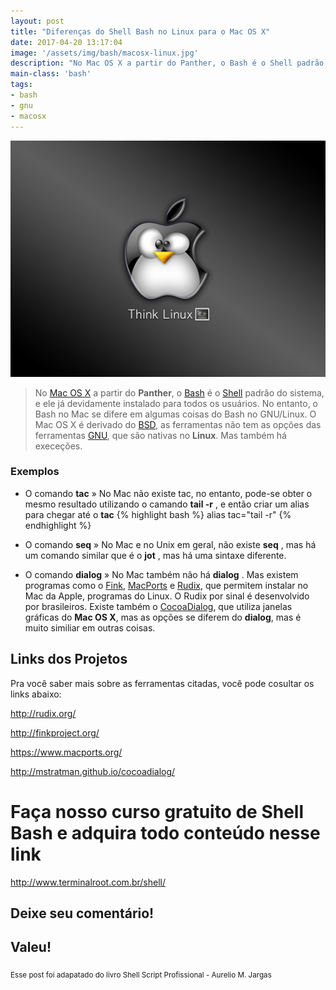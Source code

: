 ```yaml
---
layout: post
title: "Diferenças do Shell Bash no Linux para o Mac OS X"
date: 2017-04-20 13:17:04
image: '/assets/img/bash/macosx-linux.jpg'
description: "No Mac OS X a partir do Panther, o Bash é o Shell padrão do sistema, e ele já devidamente instalado para todos os usuários."
main-class: 'bash'
tags:
- bash
- gnu
- macosx
---
```


![Diferenças do Shell Bash no Linux para o Mac OS X](/assets/img/bash/macosx-linux.jpg "Diferenças do Shell Bash no Linux para o Mac OS X")

> No [Mac OS X](https://www.apple.com/br/macos/) a partir do __Panther__, o [Bash](https://www.gnu.org/software/bash/) é o [Shell](http://terminalroot.com.br/shell/) padrão do sistema, e ele já devidamente instalado para todos os usuários. No entanto, o Bash no Mac se difere em algumas coisas do Bash no GNU/Linux. O Mac OS X é derivado do [BSD](http://terminalroot.com.br/tags#bsd), as ferramentas não tem as opções das ferramentas [GNU](https://www.gnu.org/), que são nativas no __Linux__. Mas também há execeções.

### Exemplos

* O comando __tac__ &raquo; No Mac não existe tac, no entanto, pode-se obter o mesmo resultado utilizando o camando __tail -r__ , e então criar um alias para chegar até o __tac__
{% highlight bash %}
alias tac="tail -r"
{% endhighlight %}

* O comando __seq__ &raquo; No Mac e no Unix em geral, não existe __seq__ , mas há um comando similar que é o __jot__ , mas há uma sintaxe diferente.

* O comando __dialog__ &raquo; No Mac também não há __dialog__ . Mas existem programas como o [Fink](http://finkproject.org/), [MacPorts](https://www.macports.org/) e [Rudix](http://rudix.org/), que permitem instalar no Mac da Apple, programas do Linux. O Rudix por sinal é desenvolvido por brasileiros. Existe também o [CocoaDialog](http://mstratman.github.io/cocoadialog/), que utiliza janelas gráficas do __Mac OS X__, mas as opções se diferem do __dialog__, mas é muito similiar em outras coisas.

## Links dos Projetos

Pra você saber mais sobre as ferramentas citadas, você pode cosultar os links abaixo:

<http://rudix.org/>

<http://finkproject.org/>

<https://www.macports.org/>

<http://mstratman.github.io/cocoadialog/>

# Faça nosso curso gratuito de Shell Bash e adquira todo conteúdo nesse link
<http://www.terminalroot.com.br/shell/>

## Deixe seu comentário!

## Valeu!

<sub>Esse post foi adapatado do livro Shell Script Profissional - Aurelio M. Jargas</sub>

